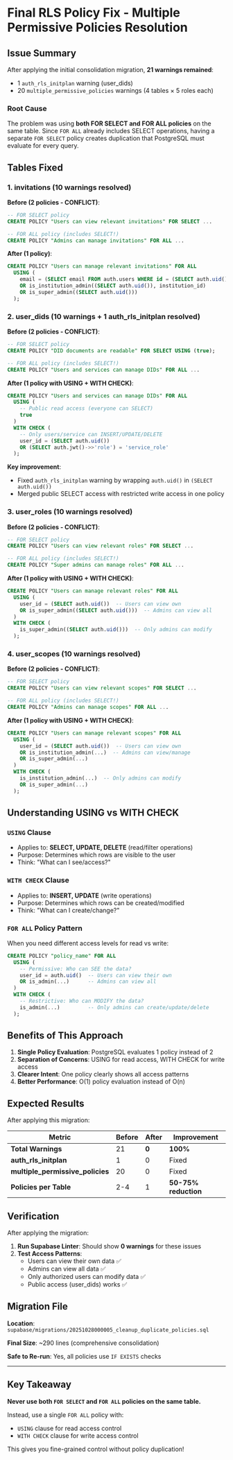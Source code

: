 # Final RLS Policy Fix - Multiple Permissive Policies Resolution

## Issue Summary

After applying the initial consolidation migration, **21 warnings remained**:

- 1 `auth_rls_initplan` warning (user_dids)
- 20 `multiple_permissive_policies` warnings (4 tables × 5 roles each)

### Root Cause

The problem was using **both FOR SELECT and FOR ALL policies** on the same table. Since `FOR ALL` already includes SELECT operations, having a separate `FOR SELECT` policy creates duplication that PostgreSQL must evaluate for every query.

## Tables Fixed

### 1. **invitations** (10 warnings resolved)

**Before (2 policies - CONFLICT)**:

```sql
-- FOR SELECT policy
CREATE POLICY "Users can view relevant invitations" FOR SELECT ...

-- FOR ALL policy (includes SELECT!)
CREATE POLICY "Admins can manage invitations" FOR ALL ...
```

**After (1 policy)**:

```sql
CREATE POLICY "Users can manage relevant invitations" FOR ALL
  USING (
    email = (SELECT email FROM auth.users WHERE id = (SELECT auth.uid()))
    OR is_institution_admin((SELECT auth.uid()), institution_id)
    OR is_super_admin((SELECT auth.uid()))
  );
```

### 2. **user_dids** (10 warnings + 1 auth_rls_initplan resolved)

**Before (2 policies - CONFLICT)**:

```sql
-- FOR SELECT policy
CREATE POLICY "DID documents are readable" FOR SELECT USING (true);

-- FOR ALL policy (includes SELECT!)
CREATE POLICY "Users and services can manage DIDs" FOR ALL ...
```

**After (1 policy with USING + WITH CHECK)**:

```sql
CREATE POLICY "Users and services can manage DIDs" FOR ALL
  USING (
    -- Public read access (everyone can SELECT)
    true
  )
  WITH CHECK (
    -- Only users/service can INSERT/UPDATE/DELETE
    user_id = (SELECT auth.uid())
    OR (SELECT auth.jwt()->>'role') = 'service_role'
  );
```

**Key improvement**:

- Fixed `auth_rls_initplan` warning by wrapping `auth.uid()` in `(SELECT auth.uid())`
- Merged public SELECT access with restricted write access in one policy

### 3. **user_roles** (10 warnings resolved)

**Before (2 policies - CONFLICT)**:

```sql
-- FOR SELECT policy
CREATE POLICY "Users can view relevant roles" FOR SELECT ...

-- FOR ALL policy (includes SELECT!)
CREATE POLICY "Super admins can manage roles" FOR ALL ...
```

**After (1 policy with USING + WITH CHECK)**:

```sql
CREATE POLICY "Users can manage relevant roles" FOR ALL
  USING (
    user_id = (SELECT auth.uid())  -- Users can view own
    OR is_super_admin((SELECT auth.uid()))  -- Admins can view all
  )
  WITH CHECK (
    is_super_admin((SELECT auth.uid()))  -- Only admins can modify
  );
```

### 4. **user_scopes** (10 warnings resolved)

**Before (2 policies - CONFLICT)**:

```sql
-- FOR SELECT policy
CREATE POLICY "Users can view relevant scopes" FOR SELECT ...

-- FOR ALL policy (includes SELECT!)
CREATE POLICY "Admins can manage scopes" FOR ALL ...
```

**After (1 policy with USING + WITH CHECK)**:

```sql
CREATE POLICY "Users can manage relevant scopes" FOR ALL
  USING (
    user_id = (SELECT auth.uid())  -- Users can view own
    OR is_institution_admin(...)  -- Admins can view/manage
    OR is_super_admin(...)
  )
  WITH CHECK (
    is_institution_admin(...)  -- Only admins can modify
    OR is_super_admin(...)
  );
```

## Understanding USING vs WITH CHECK

### `USING` Clause

- Applies to: **SELECT, UPDATE, DELETE** (read/filter operations)
- Purpose: Determines which rows are visible to the user
- Think: "What can I see/access?"

### `WITH CHECK` Clause

- Applies to: **INSERT, UPDATE** (write operations)
- Purpose: Determines which rows can be created/modified
- Think: "What can I create/change?"

### `FOR ALL` Policy Pattern

When you need different access levels for read vs write:

```sql
CREATE POLICY "policy_name" FOR ALL
  USING (
    -- Permissive: Who can SEE the data?
    user_id = auth.uid()  -- Users can view their own
    OR is_admin(...)      -- Admins can view all
  )
  WITH CHECK (
    -- Restrictive: Who can MODIFY the data?
    is_admin(...)         -- Only admins can create/update/delete
  );
```

## Benefits of This Approach

1. **Single Policy Evaluation**: PostgreSQL evaluates 1 policy instead of 2
2. **Separation of Concerns**: USING for read access, WITH CHECK for write access
3. **Clearer Intent**: One policy clearly shows all access patterns
4. **Better Performance**: O(1) policy evaluation instead of O(n)

## Expected Results

After applying this migration:

| Metric                           | Before | After | Improvement          |
| -------------------------------- | ------ | ----- | -------------------- |
| **Total Warnings**               | 21     | **0** | **100%**             |
| **auth_rls_initplan**            | 1      | 0     | Fixed                |
| **multiple_permissive_policies** | 20     | 0     | Fixed                |
| **Policies per Table**           | 2-4    | 1     | **50-75% reduction** |

## Verification

After applying the migration:

1. **Run Supabase Linter**: Should show **0 warnings** for these issues
2. **Test Access Patterns**:
   - Users can view their own data ✅
   - Admins can view all data ✅
   - Only authorized users can modify data ✅
   - Public access (user_dids) works ✅

## Migration File

**Location**: `supabase/migrations/20251028000005_cleanup_duplicate_policies.sql`

**Final Size**: ~290 lines (comprehensive consolidation)

**Safe to Re-run**: Yes, all policies use `IF EXISTS` checks

---

## Key Takeaway

**Never use both `FOR SELECT` and `FOR ALL` policies on the same table.**

Instead, use a single `FOR ALL` policy with:

- `USING` clause for read access control
- `WITH CHECK` clause for write access control

This gives you fine-grained control without policy duplication!
